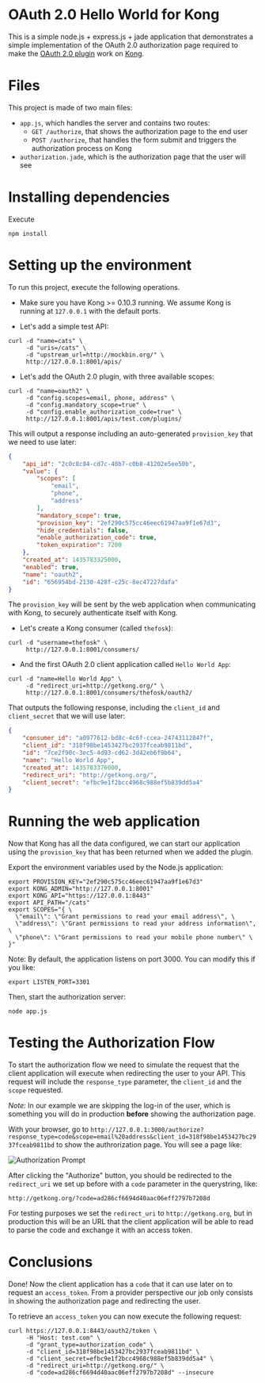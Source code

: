 # OAuth 2.0 Hello World for Kong

This is a simple node.js + express.js + jade application that demonstrates a simple implementation of the OAuth 2.0 authorization page required to make the [OAuth 2.0 plugin](http://getkong.org/plugins/oauth2-authentication) work on [Kong](getkong.org).

# Files

This project is made of two main files:

* `app.js`, which handles the server and contains two routes:
  * `GET /authorize`, that shows the authorization page to the end user
  * `POST /authorize`, that handles the form submit and triggers the authorization process on Kong
* `authorization.jade`, which is the authorization page that the user will see

# Installing dependencies

Execute

```shell
npm install
```

# Setting up the environment

To run this project, execute the following operations.

* Make sure you have Kong >= 0.10.3 running. We assume Kong is running at `127.0.0.1` with the default ports.

* Let's add a simple test API:

```shell
curl -d "name=cats" \
     -d "uris=/cats" \
     -d "upstream_url=http://mockbin.org/" \
     http://127.0.0.1:8001/apis/
```

* Let's add the OAuth 2.0 plugin, with three available scopes:

```shell
curl -d "name=oauth2" \
     -d "config.scopes=email, phone, address" \
     -d "config.mandatory_scope=true" \
     -d "config.enable_authorization_code=true" \
     http://127.0.0.1:8001/apis/test.com/plugins/
```

This will output a response including an auto-generated `provision_key` that we need to use later:

```json
{
    "api_id": "2c0c8c84-cd7c-40b7-c0b8-41202e5ee50b",
    "value": {
        "scopes": [
            "email",
            "phone",
            "address"
        ],
        "mandatory_scope": true,
        "provision_key": "2ef290c575cc46eec61947aa9f1e67d3",
        "hide_credentials": false,
        "enable_authorization_code": true,
        "token_expiration": 7200
    },
    "created_at": 1435783325000,
    "enabled": true,
    "name": "oauth2",
    "id": "656954bd-2130-428f-c25c-8ec47227dafa"
}
```

The `provision_key` will be sent by the web application when communicating with Kong, to securely authenticate itself with Kong.

* Let's create a Kong consumer (called `thefosk`):

```shell
curl -d "username=thefosk" \
     http://127.0.0.1:8001/consumers/
```

* And the first OAuth 2.0 client application called `Hello World App`:

```shell
curl -d "name=Hello World App" \
     -d "redirect_uri=http://getkong.org/" \
     http://127.0.0.1:8001/consumers/thefosk/oauth2/
```

That outputs the following response, including the `client_id` and `client_secret` that we will use later:

```json
{
    "consumer_id": "a0977612-bd8c-4c6f-ccea-24743112847f",
    "client_id": "318f98be1453427bc2937fceab9811bd",
    "id": "7ce2f90c-3ec5-4d93-cd62-3d42eb6f9b64",
    "name": "Hello World App",
    "created_at": 1435783376000,
    "redirect_uri": "http://getkong.org/",
    "client_secret": "efbc9e1f2bcc4968c988ef5b839dd5a4"
}
```

# Running the web application

Now that Kong has all the data configured, we can start our application using the `provision_key` that has been returned when we added the plugin.

Export the environment variables used by the Node.js application:

```shell
export PROVISION_KEY="2ef290c575cc46eec61947aa9f1e67d3"
export KONG_ADMIN="http://127.0.0.1:8001"
export KONG_API="https://127.0.0.1:8443"
export API_PATH="/cats"
export SCOPES="{ \
  \"email\": \"Grant permissions to read your email address\", \
  \"address\": \"Grant permissions to read your address information\", \
  \"phone\": \"Grant permissions to read your mobile phone number\" \
}"
```

Note: By default, the application listens on port 3000. You can modify this if you like:

```shell
export LISTEN_PORT=3301
```

Then, start the authorization server:

```shell
node app.js
```


# Testing the Authorization Flow

To start the authorization flow we need to simulate the request that the client application will execute when redirecting the user to your API. This request will include the `response_type` parameter, the `client_id` and the `scope` requested.

*Note:* In our example we are skipping the log-in of the user, which is something you will do in production **before** showing the authorization page.

With your browser, go to `http://127.0.0.1:3000/authorize?response_type=code&scope=email%20address&client_id=318f98be1453427bc2937fceab9811bd` to show the authrorization page. You will see a page like:

![Authorization Prompt](http://i.imgur.com/JdY0H0K.png)

After clicking the "Authorize" button, you should be redirected to the `redirect_uri` we set up before with a `code` parameter in the querystring, like:

```
http://getkong.org/?code=ad286cf6694d40aac06eff2797b7208d
```

For testing purposes we set the `redirect_uri` to `http://getkong.org`, but in production this will be an URL that the client application will be able to read to parse the code and exchange it with an access token.

# Conclusions

Done! Now the client application has a `code` that it can use later on to request an `access_token`. From a provider perspective our job only consists in showing the authorization page and redirecting the user.

To retrieve an `access_token` you can now execute the following request:

```shell
curl https://127.0.0.1:8443/oauth2/token \
     -H "Host: test.com" \
     -d "grant_type=authorization_code" \
     -d "client_id=318f98be1453427bc2937fceab9811bd" \
     -d "client_secret=efbc9e1f2bcc4968c988ef5b839dd5a4" \
     -d "redirect_uri=http://getkong.org/" \
     -d "code=ad286cf6694d40aac06eff2797b7208d" --insecure
```
